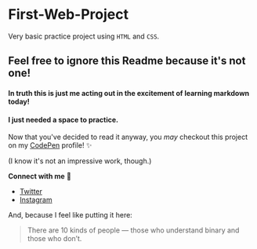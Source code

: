 # First-Web-Project
Very basic practice project using `HTML` and `CSS`. 

## Feel free to ignore this Readme because it's __not__ one!

#### In truth this is just me acting out in the excitement of learning markdown today!
#### I just needed a space to practice.

Now that you've decided to read it anyway, you *may* checkout this project on my [CodePen](https://codepen.io/orbitze/pen/MWaNwGm) profile! :sparkles:

(I know it's not an impressive work, though.)

**Connect with me** :rocket:
* [Twitter](https://twitter.com/_orbitze)
* [Instagram](https://instagram.com/meghaaae)
 
 And, because I feel like putting it here:
 
 > There are 10 kinds of people — 
 > those who understand binary and those who don’t.

